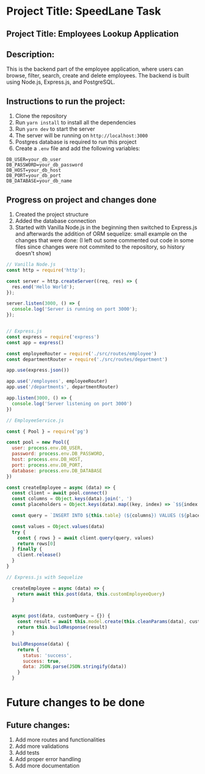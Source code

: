 # Project Title: SpeedLane Task
## Project Title: Employees Lookup Application

## Description: 
This is the backend part of the employee application, where users can browse, filter, search, create and delete employees. The backend is built using Node.js, Express.js, and PostgreSQL.

## Instructions to run the project:
1. Clone the repository
2. Run `yarn install` to install all the dependencies
3. Run `yarn dev` to start the server
4. The server will be running on `http://localhost:3000`
5. Postgres database is required to run this project
6. Create a `.env` file and add the following variables:

```
DB_USER=your_db_user
DB_PASSWORD=your_db_password
DB_HOST=your_db_host
DB_PORT=your_db_port
DB_DATABASE=your_db_name
```

## Progress on project and changes done
1. Created the project structure
2. Added the database connection
3. Started with Vanilla Node.js in the beginning then switched to Express.js and afterwards the addition of ORM sequelize: small example on the changes that were done: (I left out some commented out code in some files since changes were not commited to the repository, so history doesn't show)
```javascript
// Vanilla Node.js
const http = require('http');

const server = http.createServer((req, res) => {
  res.end('Hello World');
});

server.listen(3000, () => {
  console.log('Server is running on port 3000');
});


// Express.js
const express = require('express')
const app = express()

const employeeRouter = require('./src/routes/employee')
const departmentRouter = require('./src/routes/department')

app.use(express.json())

app.use('/employees', employeeRouter)
app.use('/departments', departmentRouter)

app.listen(3000, () => {
  console.log('Server listening on port 3000')
})

// EmployeeService.js

const { Pool } = require('pg')

const pool = new Pool({
  user: process.env.DB_USER,
  password: process.env.DB_PASSWORD,
  host: process.env.DB_HOST,
  port: process.env.DB_PORT,
  database: process.env.DB_DATABASE
})

const createEmployee = async (data) => {
  const client = await pool.connect()
  const columns = Object.keys(data).join(', ')
  const placeholders = Object.keys(data).map((key, index) => `$${index + 1}`).join(', ')

  const query = `INSERT INTO ${this.table} (${columns}) VALUES (${placeholders}) RETURNING *`

  const values = Object.values(data)
  try {
    const { rows } = await client.query(query, values)
    return rows[0]
  } finally {
    client.release()
  }
}

// Express.js with Sequelize

  createEmployee = async (data) => {
    return await this.post(data, this.customEmployeeQuery)
  }


  async post(data, customQuery = {}) {
    const result = await this.model.create(this.cleanParams(data), customQuery)
    return this.buildResponse(result)
  }

  buildResponse(data) {
    return {
      status: 'success',
      success: true,
      data: JSON.parse(JSON.stringify(data))
    }
  }

```

# Future changes to be done
## Future changes:
1. Add more routes and functionalities
2. Add more validations
3. Add tests
4. Add proper error handling
5. Add more documentation


